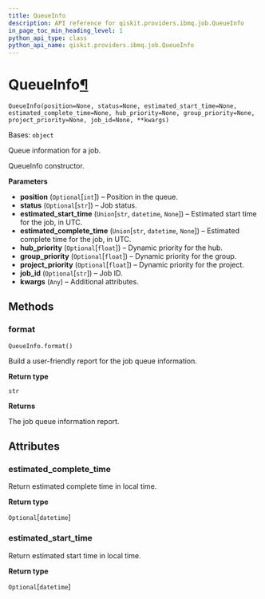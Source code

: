 ```yaml
---
title: QueueInfo
description: API reference for qiskit.providers.ibmq.job.QueueInfo
in_page_toc_min_heading_level: 1
python_api_type: class
python_api_name: qiskit.providers.ibmq.job.QueueInfo
---
```


# QueueInfo[¶](#queueinfo "Permalink to this headline")

<span id="qiskit.providers.ibmq.job.QueueInfo" />

`QueueInfo(position=None, status=None, estimated_start_time=None, estimated_complete_time=None, hub_priority=None, group_priority=None, project_priority=None, job_id=None, **kwargs)`

Bases: `object`

Queue information for a job.

QueueInfo constructor.

**Parameters**

*   **position** (`Optional`\[`int`]) – Position in the queue.
*   **status** (`Optional`\[`str`]) – Job status.
*   **estimated\_start\_time** (`Union`\[`str`, `datetime`, `None`]) – Estimated start time for the job, in UTC.
*   **estimated\_complete\_time** (`Union`\[`str`, `datetime`, `None`]) – Estimated complete time for the job, in UTC.
*   **hub\_priority** (`Optional`\[`float`]) – Dynamic priority for the hub.
*   **group\_priority** (`Optional`\[`float`]) – Dynamic priority for the group.
*   **project\_priority** (`Optional`\[`float`]) – Dynamic priority for the project.
*   **job\_id** (`Optional`\[`str`]) – Job ID.
*   **kwargs** (`Any`) – Additional attributes.

## Methods

### format

<span id="qiskit.providers.ibmq.job.QueueInfo.format" />

`QueueInfo.format()`

Build a user-friendly report for the job queue information.

**Return type**

`str`

**Returns**

The job queue information report.

## Attributes

<span id="qiskit.providers.ibmq.job.QueueInfo.estimated_complete_time" />

### estimated\_complete\_time

Return estimated complete time in local time.

**Return type**

`Optional`\[`datetime`]

<span id="qiskit.providers.ibmq.job.QueueInfo.estimated_start_time" />

### estimated\_start\_time

Return estimated start time in local time.

**Return type**

`Optional`\[`datetime`]

